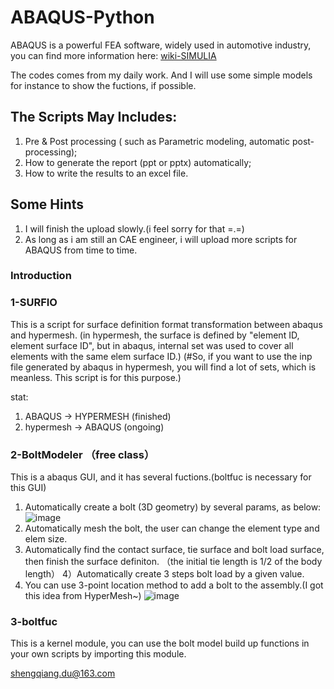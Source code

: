 # ABAQUS-Python
ABAQUS is a powerful FEA software, widely used in automotive industry, you can find more information here:
[wiki-SIMULIA](https://en.wikipedia.org/wiki/Abaqus)

The codes comes from my daily work. And I will use some simple models for instance to show the fuctions, if possible.

## The Scripts May Includes:
1) Pre & Post processing ( such as Parametric modeling, automatic post-processing);  
2) How to generate the report (ppt or pptx) automatically;  
3) How to write the results to an excel file.

## Some Hints
1) I will finish the upload slowly.(i feel sorry for that =.=)
2) As long as i am still an CAE engineer, i will upload more scripts for ABAQUS from time to time.

### Introduction
### 1-SURFIO
This is a script for surface definition format transformation between abaqus and hypermesh.
(in hypermesh, the surface is defined by "element ID, element surface ID", but in abaqus, internal set was used to cover all elements with the same elem surface ID.) 
(#So, if you want to use the inp file generated by abaqus in hypermesh, you will find a lot of sets, which is meanless. This script is for this purpose.)

stat:
1) ABAQUS -> HYPERMESH     (finished)
2) hypermesh -> ABAQUS     (ongoing)

### 2-BoltModeler （free class）
This is a abaqus GUI, and it has several fuctions.(boltfuc is necessary for this GUI)
1) Automatically create a bolt (3D geometry) by several params, as below:
![image](https://github.com/ShengqiangSKR/ABAQUS-Python/tree/master/BoltModeler/Logo/Size.PNG)
2) Automatically mesh the bolt, the user can change the element type and elem size.
3) Automatically find the contact surface, tie surface and bolt load surface, then finish the surface definiton.
（the initial tie length is 1/2 of the body length）
4）Automatically create 3 steps bolt load by a given value.
5) You can use 3-point location method to add a bolt to the assembly.(I got this idea from HyperMesh~) 
![image](https://github.com/ShengqiangSKR/ABAQUS-Python/tree/master/BoltModeler/3pointLoc.gif)

### 3-boltfuc
This is a kernel module, you can use the bolt model build up functions in your own scripts by importing this module.




shengqiang.du@163.com
